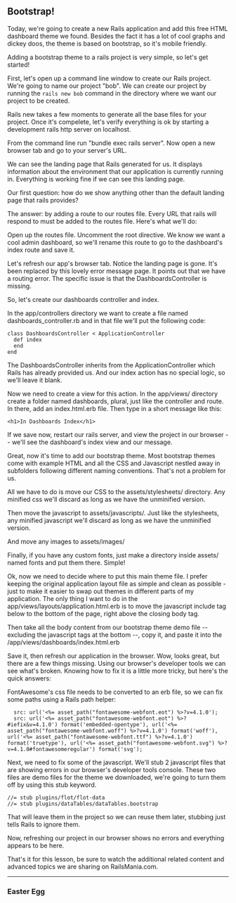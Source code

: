 ## Bootstrap!
Today, we're going to create a new Rails application and add this free HTML dashboard theme we found. Besides the fact it has a lot of cool graphs and dickey doos, the theme is based on bootstrap, so it's mobile friendly. 

Adding a bootstrap theme to a rails project is very simple, so let's get started!

First, let's open up a command line window to create our Rails project. We're going to name our project "bob". We can create our project by running the ```rails new bob``` command in the directory where we want our project to be created.

Rails new takes a few moments to generate all the base files for your project. Once it's compelete, let's verify everything is ok by starting a development rails http server on localhost.

From the command line run "bundle exec rails server". Now open a new browser tab and go to your server's URL.

We can see the landing page that Rails generated for us. It displays information about the environment that our application is currently running in. Everything is working fine if we can see this landing page.

Our first question: how do we show anything other than the default landing page that rails provides? 

The answer: by adding a route to our routes file. Every URL that rails will respond to must be added to the routes file. Here's what we'll do:

Open up the routes file. Uncomment the root directive. We know we want a cool admin dashboard, so we'll rename this route to go to the dashboard's index route and save it.

Let's refresh our app's browser tab. Notice the landing page is gone. It's been replaced by this lovely error message page. It points out that we have a routing error. The specific issue is that the DashboardsController is missing.

So, let's create our dashboards controller and index.

In the app/controllers directory we want to create a file named dashboards_controller.rb and in that file we'll put the following code:

```
class DashboardsController < ApplicationController
  def index
  end
end
```

The DashboardsController inherits from the ApplicationController which Rails has already provided us. And our index action has no special logic, so we'll leave it blank.

Now we need to create a view for this action. In the app/views/ directory create a folder named dashboards, plural, just like the controller and route. In there, add an index.html.erb file. Then type in a short message like this:

```
<h1>In Dashboards Index</h1>
```

If we save now, restart our rails server, and view the project in our browser -- we'll see the dashboard's index view and our message.

Great, now it's time to add our bootstrap theme. Most bootstrap themes come with example HTML and all the CSS and Javascript nestled away in subfolders following different naming conventions. That's not a problem for us.

All we have to do is move our CSS to the assets/stylesheets/ directory. Any minified css we'll discard as long as we have the unminified version.

Then move the javascript to assets/javascripts/. Just like the stylesheets, any minified javascript we'll discard as long as we have the unminified version.

And move any images to assets/images/

Finally, if you have any custom fonts, just make a directory inside assets/ named fonts and put them there. Simple!

Ok, now we need to decide where to put this main theme file. I prefer keeping the original application layout file as simple and clean as possible - just to make it easier to swap out themes in different parts of my application. The only thing I want to do in the app/views/layouts/application.html.erb is to move the javascript include tag below to the bottom of the page, right above the closing body tag.

Then take all the body content from our bootstrap theme demo file -- excluding the javascript tags at the bottom --, copy it, and paste it into the /app/views/dashboards/index.html.erb

Save it, then refresh our application in the browser. Wow, looks great, but there are a few things missing. Using our browser's developer tools we can see what's broken. Knowing how to fix it is a little more tricky, but here's the quick answers:

FontAwesome's css file needs to be converted to an erb file, so we can fix some paths using a Rails path helper:

```
  src: url('<%= asset_path("fontawesome-webfont.eot") %>?v=4.1.0');
  src: url('<%= asset_path("fontawesome-webfont.eot") %>?#iefix&v=4.1.0') format('embedded-opentype'), url('<%= asset_path("fontawesome-webfont.woff") %>?v=4.1.0') format('woff'), url('<%= asset_path("fontawesome-webfont.ttf") %>?v=4.1.0') format('truetype'), url('<%= asset_path("fontawesome-webfont.svg") %>?v=4.1.0#fontawesomeregular') format('svg');

````

Next, we need to fix some of the javascript. We'll stub 2 javascript files that are showing errors in our browser's developer tools console. These two files are demo files for the theme we downloaded, we're going to turn them off by using this stub keyword.

```
//= stub plugins/flot/flot-data
//= stub plugins/dataTables/dataTables.bootstrap
```

That will leave them in the project so we can reuse them later, stubbing just tells Rails to ignore them.

Now, refreshing our project in our browser shows no errors and everything appears to be here.

That's it for this lesson, be sure to watch the additional related content and advanced topics we are sharing on RailsMania.com.

--------
### Easter Egg

